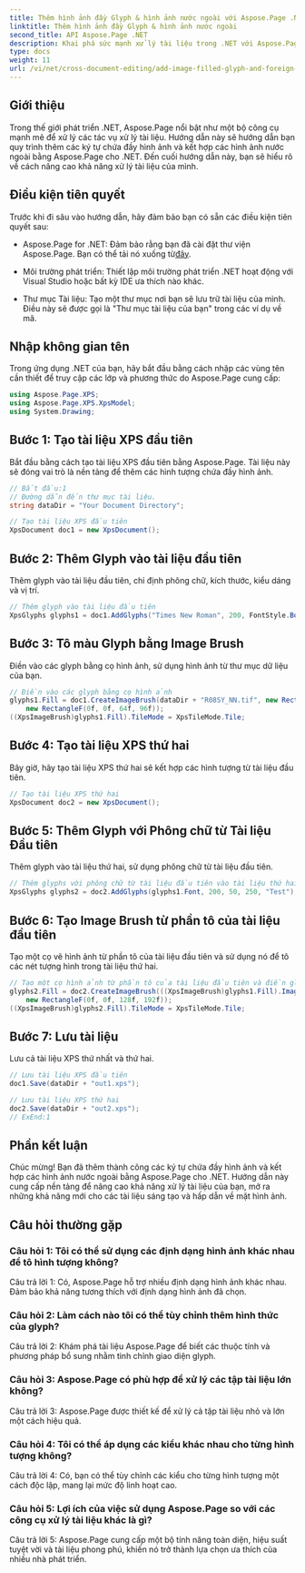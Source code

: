 ```yaml
---
title: Thêm hình ảnh đầy Glyph & hình ảnh nước ngoài với Aspose.Page .NET
linktitle: Thêm hình ảnh đầy Glyph & hình ảnh nước ngoài
second_title: API Aspose.Page .NET
description: Khai phá sức mạnh xử lý tài liệu trong .NET với Aspose.Page. Thêm glyph chứa đầy hình ảnh một cách dễ dàng. Nâng cao hình ảnh và hợp lý hóa quy trình làm việc của bạn.
type: docs
weight: 11
url: /vi/net/cross-document-editing/add-image-filled-glyph-and-foreign-image/
---
```

## Giới thiệu

Trong thế giới phát triển .NET, Aspose.Page nổi bật như một bộ công cụ mạnh mẽ để xử lý các tác vụ xử lý tài liệu. Hướng dẫn này sẽ hướng dẫn bạn quy trình thêm các ký tự chứa đầy hình ảnh và kết hợp các hình ảnh nước ngoài bằng Aspose.Page cho .NET. Đến cuối hướng dẫn này, bạn sẽ hiểu rõ về cách nâng cao khả năng xử lý tài liệu của mình.

## Điều kiện tiên quyết

Trước khi đi sâu vào hướng dẫn, hãy đảm bảo bạn có sẵn các điều kiện tiên quyết sau:

-  Aspose.Page for .NET: Đảm bảo rằng bạn đã cài đặt thư viện Aspose.Page. Bạn có thể tải nó xuống từ[đây](https://releases.aspose.com/page/net/).

- Môi trường phát triển: Thiết lập môi trường phát triển .NET hoạt động với Visual Studio hoặc bất kỳ IDE ưa thích nào khác.

- Thư mục Tài liệu: Tạo một thư mục nơi bạn sẽ lưu trữ tài liệu của mình. Điều này sẽ được gọi là "Thư mục tài liệu của bạn" trong các ví dụ về mã.

## Nhập không gian tên

Trong ứng dụng .NET của bạn, hãy bắt đầu bằng cách nhập các vùng tên cần thiết để truy cập các lớp và phương thức do Aspose.Page cung cấp:

```csharp
using Aspose.Page.XPS;
using Aspose.Page.XPS.XpsModel;
using System.Drawing;
```

## Bước 1: Tạo tài liệu XPS đầu tiên

Bắt đầu bằng cách tạo tài liệu XPS đầu tiên bằng Aspose.Page. Tài liệu này sẽ đóng vai trò là nền tảng để thêm các hình tượng chứa đầy hình ảnh.

```csharp
// Bắt đầu:1
// Đường dẫn đến thư mục tài liệu.
string dataDir = "Your Document Directory";

// Tạo tài liệu XPS đầu tiên
XpsDocument doc1 = new XpsDocument();
```

## Bước 2: Thêm Glyph vào tài liệu đầu tiên

Thêm glyph vào tài liệu đầu tiên, chỉ định phông chữ, kích thước, kiểu dáng và vị trí.

```csharp
// Thêm glyph vào tài liệu đầu tiên
XpsGlyphs glyphs1 = doc1.AddGlyphs("Times New Roman", 200, FontStyle.Bold, 50, 250, "Test");
```

## Bước 3: Tô màu Glyph bằng Image Brush

Điền vào các glyph bằng cọ hình ảnh, sử dụng hình ảnh từ thư mục dữ liệu của bạn.

```csharp
// Điền vào các glyph bằng cọ hình ảnh
glyphs1.Fill = doc1.CreateImageBrush(dataDir + "R08SY_NN.tif", new RectangleF(0f, 0f, 128f, 192f),
    new RectangleF(0f, 0f, 64f, 96f));
((XpsImageBrush)glyphs1.Fill).TileMode = XpsTileMode.Tile;
```

## Bước 4: Tạo tài liệu XPS thứ hai

Bây giờ, hãy tạo tài liệu XPS thứ hai sẽ kết hợp các hình tượng từ tài liệu đầu tiên.

```csharp
// Tạo tài liệu XPS thứ hai
XpsDocument doc2 = new XpsDocument();
```

## Bước 5: Thêm Glyph với Phông chữ từ Tài liệu Đầu tiên

Thêm glyph vào tài liệu thứ hai, sử dụng phông chữ từ tài liệu đầu tiên.

```csharp
// Thêm glyphs với phông chữ từ tài liệu đầu tiên vào tài liệu thứ hai
XpsGlyphs glyphs2 = doc2.AddGlyphs(glyphs1.Font, 200, 50, 250, "Test");
```

## Bước 6: Tạo Image Brush từ phần tô của tài liệu đầu tiên

Tạo một cọ vẽ hình ảnh từ phần tô của tài liệu đầu tiên và sử dụng nó để tô các nét tượng hình trong tài liệu thứ hai.

```csharp
// Tạo một cọ hình ảnh từ phần tô của tài liệu đầu tiên và điền glyphs vào tài liệu thứ hai
glyphs2.Fill = doc2.CreateImageBrush(((XpsImageBrush)glyphs1.Fill).Image, new RectangleF(0f, 0f, 128f, 192f),
    new RectangleF(0f, 0f, 128f, 192f));
((XpsImageBrush)glyphs2.Fill).TileMode = XpsTileMode.Tile;
```

## Bước 7: Lưu tài liệu

Lưu cả tài liệu XPS thứ nhất và thứ hai.

```csharp
// Lưu tài liệu XPS đầu tiên
doc1.Save(dataDir + "out1.xps");

// Lưu tài liệu XPS thứ hai
doc2.Save(dataDir + "out2.xps");
// ExEnd:1
```

## Phần kết luận

Chúc mừng! Bạn đã thêm thành công các ký tự chứa đầy hình ảnh và kết hợp các hình ảnh nước ngoài bằng Aspose.Page cho .NET. Hướng dẫn này cung cấp nền tảng để nâng cao khả năng xử lý tài liệu của bạn, mở ra những khả năng mới cho các tài liệu sáng tạo và hấp dẫn về mặt hình ảnh.

## Câu hỏi thường gặp

### Câu hỏi 1: Tôi có thể sử dụng các định dạng hình ảnh khác nhau để tô hình tượng không?

Câu trả lời 1: Có, Aspose.Page hỗ trợ nhiều định dạng hình ảnh khác nhau. Đảm bảo khả năng tương thích với định dạng hình ảnh đã chọn.

### Câu hỏi 2: Làm cách nào tôi có thể tùy chỉnh thêm hình thức của glyph?

Câu trả lời 2: Khám phá tài liệu Aspose.Page để biết các thuộc tính và phương pháp bổ sung nhằm tinh chỉnh giao diện glyph.

### Câu hỏi 3: Aspose.Page có phù hợp để xử lý các tập tài liệu lớn không?

Câu trả lời 3: Aspose.Page được thiết kế để xử lý cả tập tài liệu nhỏ và lớn một cách hiệu quả.

### Câu hỏi 4: Tôi có thể áp dụng các kiểu khác nhau cho từng hình tượng không?

Câu trả lời 4: Có, bạn có thể tùy chỉnh các kiểu cho từng hình tượng một cách độc lập, mang lại mức độ linh hoạt cao.

### Câu hỏi 5: Lợi ích của việc sử dụng Aspose.Page so với các công cụ xử lý tài liệu khác là gì?

Câu trả lời 5: Aspose.Page cung cấp một bộ tính năng toàn diện, hiệu suất tuyệt vời và tài liệu phong phú, khiến nó trở thành lựa chọn ưa thích của nhiều nhà phát triển.